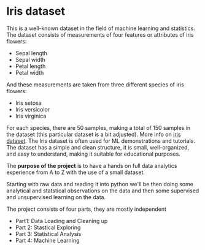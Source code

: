 # Iris dataset

This is a well-known dataset in the field of machine learning and statistics. The dataset consists of measurements of four features  or attributes of iris flowers:
- Sepal length
- Sepal width
- Petal length
- Petal width

And these measurements are taken from three different species of iris flowers:
- Iris setosa
- Iris versicolor
- Iris virginica

For each species, there are 50 samples, making a total of 150 samples in the dataset (this particular dataset is a bit adjusted). More info on [iris dataset](https://en.wikipedia.org/wiki/Iris_flower_data_set).
The Iris dataset is often used for ML demonstrations and tutorials. The dataset has a simple and clean structure, it is small, well-organized, and easy to understand, making it suitable for educational purposes. 

The **purpose of the project** is to have a hands on full data analytics experience from A to Z with the use of a small dataset. 

Starting with raw data and reading it into python we'll be then doing some analytical and statstical observations on the data and then some supervised and unsupervised learning on the data. 

The project consists of four parts, they are mostly independent

- Part1: Data Loading and Cleaning up
- Part 2: Stastical Exploring
- Part 3: Statistical Analysis
- Part 4: Machine Learning
